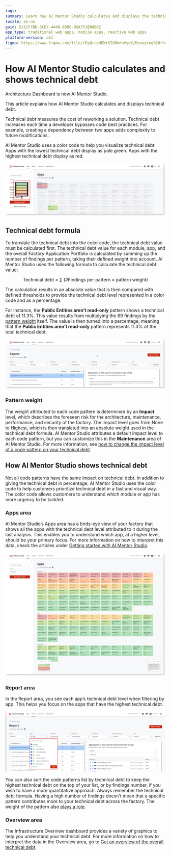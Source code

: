 ```yaml
---
tags: 
summary: Learn how AI Mentor Studio calculates and displays the technical debt of your apps.
locale: en-us
guid: 521CF7BD-3CE7-4448-8DDE-B5A751B08B82
app_type: traditional web apps, mobile apps, reactive web apps
platform-version: o11
figma: https://www.figma.com/file/rEgQrcpdEWiKIORddoVydX/Managing%20the%20Applications%20Lifecycle?node-id=928:724
---
```


# How AI Mentor Studio calculates and shows technical debt

<div class="info" markdown="1">

Architecture Dashboard is now AI Mentor Studio.

</div>

This article explains how AI Mentor Studio calculates and displays technical debt.  

Technical debt measures the cost of reworking a solution. Technical debt increases each time a developer bypasses code best practices. For example, creating a dependency between two apps adds complexity to future modifications.  

AI Mentor Studio uses a color code to help you visualize technical debt. Apps with the lowest technical debt display as pale green. Apps with the highest technical debt display as red.

![Screenshot showing the color-coded representation of apps based on their technical debt levels in AI Mentor Studio](images/apps-colors-ams.png "Color Coding of Apps by Technical Debt in AI Mentor Studio")


## Technical debt formula

To translate the technical debt into the color code, the technical debt value must be calculated first. The technical debt value for each module, app, and the overall Factory Application Portfolio is calculated by summing up the number of findings per pattern, taking their defined weight into account. AI Mentor Studio uses the following formula to calculate the technical debt value:

<p style="text-align: center;">Technical debt = &#8721; (#Findings per pattern &#215; pattern weight)</p>

The calculation results in an absolute value that is then compared with defined thresholds to provide the technical debt level represented in a color code and as a percentage.  

For instance, the **Public Entities aren’t read-only** pattern shows a technical debt of 11.3%. This value results from multiplying the 69 findings by the [pattern weight](#pattern-weight) itself. The value is then turned into a percentage, meaning that the **Public Entities aren’t read-only** pattern represents 11.3% of the total technical debt.

![Example report displaying the technical debt percentage for the 'Public Entities aren't read-only' pattern in AI Mentor Studio](images/report-ams.png "Technical Debt Report in AI Mentor Studio")

### Pattern weight

The weight attributed to each code pattern is determined by an **Impact** level, which describes the foreseen risk for the architecture, maintenance, performance, and security of the factory. The impact level goes from None to Highest, which is then translated into an absolute weight used in the technical debt formula. AI Mentor Studio attributes a default impact level to each code pattern, but you can customize this in the **Maintenance** area of AI Mentor Studio. For more information, see [how to change the impact level of a code pattern on your technical debt](change-pattern-impact.md).

## How AI Mentor Studio shows technical debt

Not all code patterns have the same impact on technical debt. In addition to giving the technical debt in percentage, AI Mentor Studio uses the color code to help customers prioritize technical debt in a fast and visual way. The color code allows customers to understand which module or app has more urgency to be tackled.  

### Apps area

AI Mentor Studio’s Apps area has a birds-eye view of your factory that shows all the apps with the technical debt level attributed to it during the last analysis. This enables you to understand which app, at a higher level, should be your primary focus. For more information on how to interpret this data, check the articles under [Getting started with AI Mentor Studio](how-use.md).

![Birds-eye view of apps with their respective technical debt levels in the AI Mentor Studio Apps area](images/apps-ams.png "Apps Area in AI Mentor Studio")

### Report area

In the Report area, you see each app’s technical debt level when filtering by app. This helps you focus on the apps that have the highest technical debt. 

![Report area in AI Mentor Studio showing different apps with their technical debt levels indicated by color coding](images/report-apps-color-ams.png "Technical Debt Levels by App in AI Mentor Studio Report Area")

You can also sort the code patterns list by technical debt to keep the highest technical debt on the top of your list, or by findings number, if you wish to have a more quantitative approach. Always remember the technical debt formula. Having a high number of findings doesn’t mean that a specific pattern contributes more to your technical debt across the factory. The weight of the pattern also [plays a role](#technical-debt-formula).

### Overview area

The Infrastructure Overview dashboard provides a variety of graphics to help you understand your technical debt. For more information on how to interpret the data in the Overview area, go to [Get an overview of the overall technical debt](overview-dashboard.md).

